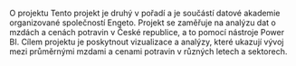 O projektu
     Tento projekt je druhý v pořadí a je součástí datové akademie organizované společností Engeto. 
Projekt se zaměřuje na analýzu dat o mzdách a cenách potravin v České republice, a to pomocí nástroje Power BI.
Cílem projektu je poskytnout vizualizace a analýzy, které ukazují vývoj mezi průměrnými mzdami a cenami potravin v různých letech a sektorech.
